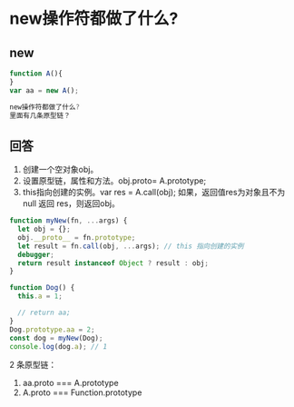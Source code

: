 # new操作符都做了什么?

## new

```javascript
function A(){
}
var aa = new A();

new操作符都做了什么?
里面有几条原型链？

```


## 回答

1. 创建一个空对象obj。
2. 设置原型链，属性和方法。obj.proto= A.prototype;
3. this指向创建的实例。var res = A.call(obj);  如果，返回值res为对象且不为null 返回 res，则返回obj。

```javascript
function myNew(fn, ...args) {
  let obj = {};
  obj.__proto__ = fn.prototype;
  let result = fn.call(obj, ...args); // this 指向创建的实例
  debugger;
  return result instanceof Object ? result : obj;
}

function Dog() {
  this.a = 1;

  // return aa;
}
Dog.prototype.aa = 2;
const dog = myNew(Dog);
console.log(dog.a); // 1
```

2 条原型链：

1. aa.proto === A.prototype
2. A.proto === Function.prototype